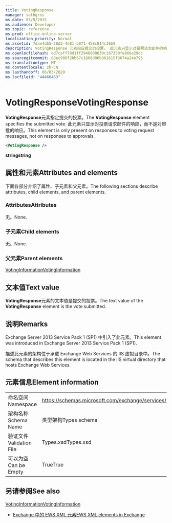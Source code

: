 ```yaml
---
title: VotingResponse
manager: sethgros
ms.date: 03/9/2015
ms.audience: Developer
ms.topic: reference
ms.prod: office-online-server
localization_priority: Normal
ms.assetid: 7dae4db5-28d3-4b81-b071-458c814c36b9
description: VotingResponse 元素指定提交的投票。 此元素只显示对投票请求邮件的响应，而不是对审批的响应。
ms.openlocfilehash: ed7caff79d1ff2946800630c167350fe866e29dc
ms.sourcegitcommit: 88ec988f2bb67c1866d06b361615f3674a24e795
ms.translationtype: MT
ms.contentlocale: zh-CN
ms.lasthandoff: 06/03/2020
ms.locfileid: "44466463"
---
```

# <a name="votingresponse"></a><span data-ttu-id="70423-104">VotingResponse</span><span class="sxs-lookup"><span data-stu-id="70423-104">VotingResponse</span></span>

<span data-ttu-id="70423-105">**VotingResponse**元素指定提交的投票。</span><span class="sxs-lookup"><span data-stu-id="70423-105">The **VotingResponse** element specifies the submitted vote.</span></span> <span data-ttu-id="70423-106">此元素只显示对投票请求邮件的响应，而不是对审批的响应。</span><span class="sxs-lookup"><span data-stu-id="70423-106">This element is only present on responses to voting request messages, not on responses to approvals.</span></span> 
  
```XML
<VotingResponse />
```

 <span data-ttu-id="70423-107">**string**</span><span class="sxs-lookup"><span data-stu-id="70423-107">**string**</span></span>
## <a name="attributes-and-elements"></a><span data-ttu-id="70423-108">属性和元素</span><span class="sxs-lookup"><span data-stu-id="70423-108">Attributes and elements</span></span>

<span data-ttu-id="70423-109">下面各部分介绍了属性、子元素和父元素。</span><span class="sxs-lookup"><span data-stu-id="70423-109">The following sections describe attributes, child elements, and parent elements.</span></span>
  
### <a name="attributes"></a><span data-ttu-id="70423-110">Attributes</span><span class="sxs-lookup"><span data-stu-id="70423-110">Attributes</span></span>

<span data-ttu-id="70423-111">无。</span><span class="sxs-lookup"><span data-stu-id="70423-111">None.</span></span>
  
### <a name="child-elements"></a><span data-ttu-id="70423-112">子元素</span><span class="sxs-lookup"><span data-stu-id="70423-112">Child elements</span></span>

<span data-ttu-id="70423-113">无。</span><span class="sxs-lookup"><span data-stu-id="70423-113">None.</span></span>
  
### <a name="parent-elements"></a><span data-ttu-id="70423-114">父元素</span><span class="sxs-lookup"><span data-stu-id="70423-114">Parent elements</span></span>

[<span data-ttu-id="70423-115">VotingInformation</span><span class="sxs-lookup"><span data-stu-id="70423-115">VotingInformation</span></span>](votinginformation.md)
  
## <a name="text-value"></a><span data-ttu-id="70423-116">文本值</span><span class="sxs-lookup"><span data-stu-id="70423-116">Text value</span></span>

<span data-ttu-id="70423-117">**VotingResponse**元素的文本值是提交的投票。</span><span class="sxs-lookup"><span data-stu-id="70423-117">The text value of the **VotingResponse** element is the vote submitted.</span></span> 
  
## <a name="remarks"></a><span data-ttu-id="70423-118">说明</span><span class="sxs-lookup"><span data-stu-id="70423-118">Remarks</span></span>

<span data-ttu-id="70423-119">Exchange Server 2013 Service Pack 1 (SP1) 中引入了此元素。</span><span class="sxs-lookup"><span data-stu-id="70423-119">This element was introduced in Exchange Server 2013 Service Pack 1 (SP1).</span></span>
  
<span data-ttu-id="70423-120">描述此元素的架构位于承载 Exchange Web Services 的 IIS 虚拟目录中。</span><span class="sxs-lookup"><span data-stu-id="70423-120">The schema that describes this element is located in the IIS virtual directory that hosts Exchange Web Services.</span></span>
  
## <a name="element-information"></a><span data-ttu-id="70423-121">元素信息</span><span class="sxs-lookup"><span data-stu-id="70423-121">Element information</span></span>

|||
|:-----|:-----|
|<span data-ttu-id="70423-122">命名空间</span><span class="sxs-lookup"><span data-stu-id="70423-122">Namespace</span></span>  <br/> |https://schemas.microsoft.com/exchange/services/2006/types  <br/> |
|<span data-ttu-id="70423-123">架构名称</span><span class="sxs-lookup"><span data-stu-id="70423-123">Schema Name</span></span>  <br/> |<span data-ttu-id="70423-124">类型架构</span><span class="sxs-lookup"><span data-stu-id="70423-124">Types schema</span></span>  <br/> |
|<span data-ttu-id="70423-125">验证文件</span><span class="sxs-lookup"><span data-stu-id="70423-125">Validation File</span></span>  <br/> |<span data-ttu-id="70423-126">Types.xsd</span><span class="sxs-lookup"><span data-stu-id="70423-126">Types.xsd</span></span>  <br/> |
|<span data-ttu-id="70423-127">可以为空</span><span class="sxs-lookup"><span data-stu-id="70423-127">Can be Empty</span></span>  <br/> |<span data-ttu-id="70423-128">True</span><span class="sxs-lookup"><span data-stu-id="70423-128">True</span></span>  <br/> |
   
## <a name="see-also"></a><span data-ttu-id="70423-129">另请参阅</span><span class="sxs-lookup"><span data-stu-id="70423-129">See also</span></span>



[<span data-ttu-id="70423-130">VotingInformation</span><span class="sxs-lookup"><span data-stu-id="70423-130">VotingInformation</span></span>](votinginformation.md)


- [<span data-ttu-id="70423-131">Exchange 中的 EWS XML 元素</span><span class="sxs-lookup"><span data-stu-id="70423-131">EWS XML elements in Exchange</span></span>](ews-xml-elements-in-exchange.md)

